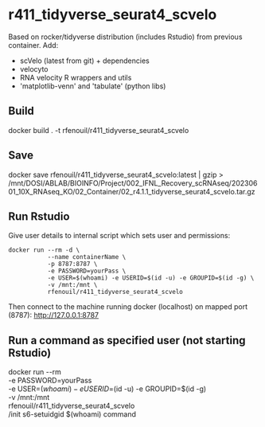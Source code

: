 
# r411_tidyverse_seurat4_scvelo

Based on rocker/tidyverse distribution (includes Rstudio) from previous container.
Add:
 - scVelo (latest from git) + dependencies
 - velocyto
 - RNA velocity R wrappers and utils
 - 'matplotlib-venn' and 'tabulate' (python libs)



## Build

docker build . -t rfenouil/r411_tidyverse_seurat4_scvelo



## Save

docker save rfenouil/r411_tidyverse_seurat4_scvelo:latest | gzip > /mnt/DOSI/ABLAB/BIOINFO/Project/002_IFNL_Recovery_scRNAseq/20230601_10X_RNAseq_KO/02_Container/02_r4.1.1_tidyverse_seurat4_scvelo.tar.gz


## Run Rstudio

Give user details to internal script which sets user and permissions:

```
docker run --rm -d \
           --name containerName \
           -p 8787:8787 \
           -e PASSWORD=yourPass \
           -e USER=$(whoami) -e USERID=$(id -u) -e GROUPID=$(id -g) \
           -v /mnt:/mnt \
           rfenouil/r411_tidyverse_seurat4_scvelo
```

Then connect to the machine running docker (localhost) on mapped port (8787):
http://127.0.0.1:8787



## Run a command as specified user (not starting Rstudio)

docker run --rm \
           -e PASSWORD=yourPass \
           -e USER=$(whoami) -e USERID=$(id -u) -e GROUPID=$(id -g) \
           -v /mnt:/mnt \
           rfenouil/r411_tidyverse_seurat4_scvelo \
           /init s6-setuidgid $(whoami) command


